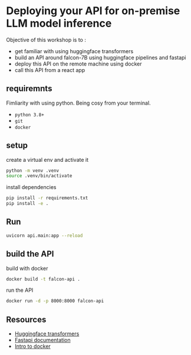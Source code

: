 # Deploying your API for on-premise LLM model inference

Objective of this workshop is to :

- get familiar with using huggingface transformers
- build an API around falcon-7B using huggingface pipelines and fastapi
- deploy this API on the remote machine using docker
- call this API from a react app

## requiremnts

Fimliarity with using python.
Being cosy from your terminal.

- `python 3.8+`
- `git`
- `docker`

## setup

create a virtual env and activate it

```bash
python -m venv .venv
source .venv/bin/activate
```

install dependencies

```bash
pip install -r requirements.txt
pip install -e .
```

## Run

```bash
uvicorn api.main:app --reload
```

## build the API

build with docker

```bash
docker build -t falcon-api .
```

run the API

```bash
docker run -d -p 8000:8000 falcon-api
```

## Resources

- [Huggingface transformers](https://huggingface.co/transformers/)
- [Fastapi documentation](https://fastapi.tiangolo.com/)
- [Intro to docker](https://docker-curriculum.com/)
